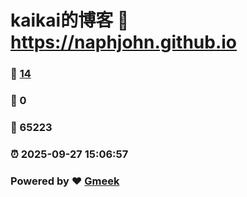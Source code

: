 # kaikai的博客 :link: https://naphjohn.github.io 
### :page_facing_up: [14](https://naphjohn.github.io/tag.html) 
### :speech_balloon: 0 
### :hibiscus: 65223 
### :alarm_clock: 2025-09-27 15:06:57 
### Powered by :heart: [Gmeek](https://github.com/Meekdai/Gmeek)
